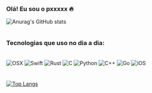 ### Olá! Eu sou o pxxxxx 🔥

![Anurag's GitHub stats](https://github-readme-stats.vercel.app/api?username=MachineCase&show_icons=true&theme=tokyonight)

#

### Tecnologias que uso no dia a dia:
<div stile="display: inline_block"><br/>
   <img align="center" alt="OSX" src="https://img.shields.io/badge/mac%20os-000000?style=for-the-badge&logo=apple&logoColor=white" />
   <img align="center" alt="Swift" src="https://img.shields.io/badge/Swift-FA7343?style=for-the-badge&logo=swift&logoColor=white" />
   <img align="center" alt="Rust" src="https://img.shields.io/badge/Rust-000000?style=for-the-badge&logo=rust&logoColor=white" />
   <img align="center" alt="C" src="https://img.shields.io/badge/C-00599C?style=for-the-badge&logo=c&logoColor=white" />
   <img align="center" alt="Python" src="https://img.shields.io/badge/Python-FFD43B?style=for-the-badge&logo=python&logoColor=blue" />
   <img align="center" alt="C++" src="https://img.shields.io/badge/C%2B%2B-00599C?style=for-the-badge&logo=c%2B%2B&logoColor=white" />
   <img align="center" alt="Go" src="https://img.shields.io/badge/Go-00ADD8?style=for-the-badge&logo=go&logoColor=white" />
   <img align="center" alt="iOS" src="https://img.shields.io/badge/iOS-000000?style=for-the-badge&logo=ios&logoColor=white" />


# 
[![Top Langs](https://github-readme-stats.vercel.app/api/top-langs/?username=MachineCase&layout=compact&theme=tokyonight)](https://github.com/anuraghazra/github-readme-stats)
